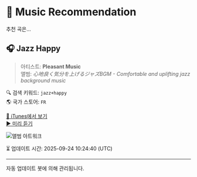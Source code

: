 
# 🎵 Music Recommendation

추천 곡은...

## 🎧 Jazz Happy  
> 아티스트: **Pleasant Music**  
> 앨범: _心地良く気分を上げるジャズBGM - Comfortable and uplifting jazz background music_  

🔍 검색 키워드: `jazz+happy`  
🌎 국가 스토어: `FR`

[🔗 iTunes에서 보기](https://music.apple.com/fr/album/jazz-happy/1819187441?i=1819187665&uo=4)  
[▶️ 미리 듣기](https://audio-ssl.itunes.apple.com/itunes-assets/AudioPreview211/v4/c3/f6/e6/c3f6e65c-5555-0298-aafc-7b29df06e627/mzaf_13406842440490635422.plus.aac.p.m4a)

![앨범 아트워크](https://is1-ssl.mzstatic.com/image/thumb/Music211/v4/27/59/4e/27594e67-6f94-3bf4-0111-96d499e19387/artwork.jpg/100x100bb.jpg)

⏳ 업데이트 시간: 2025-09-24 10:24:40 (UTC)

---
자동 업데이트 봇에 의해 관리됩니다.
